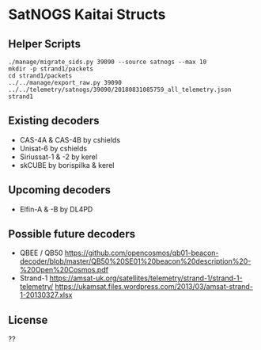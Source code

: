 # SatNOGS Kaitai Structs

## Helper Scripts

```
./manage/migrate_sids.py 39090 --source satnogs --max 10
mkdir -p strand1/packets
cd strand1/packets
../../manage/export_raw.py 39090 ../../telemetry/satnogs/39090/20180831085759_all_telemetry.json strand1
```

## Existing decoders
- CAS-4A & CAS-4B by cshields
- Unisat-6 by cshields
- Siriussat-1 & -2 by kerel
- skCUBE by borispilka & kerel

## Upcoming decoders
- Elfin-A & -B by DL4PD

## Possible future decoders

- QBEE / QB50
  <https://github.com/opencosmos/qb01-beacon-decoder/blob/master/QB50%20SE01%20beacon%20description%20-%20Open%20Cosmos.pdf>
- Strand-1
  <https://amsat-uk.org/satellites/telemetry/strand-1/strand-1-telemetry/>
  <https://ukamsat.files.wordpress.com/2013/03/amsat-strand-1-20130327.xlsx>

## License
??
